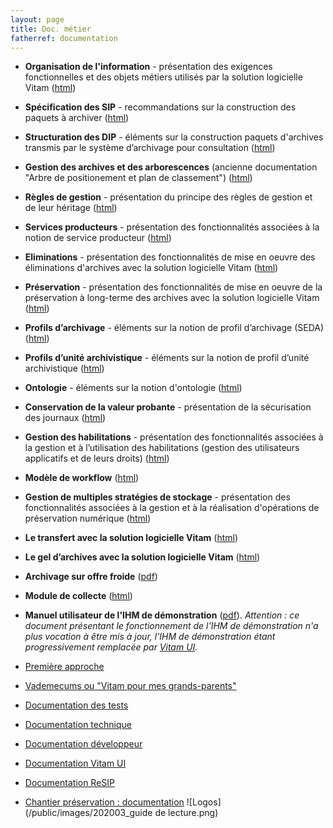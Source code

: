```yaml
---
layout: page
title: Doc. métier
fatherref: documentation
---
```


* **Organisation de l'information** - présentation des exigences fonctionnelles et des objets métiers utilisés par la solution logicielle Vitam
([html](https://www.programmevitam.fr/vitam-doc/fr/master_7.1.x/sections/organisation_information.html))
* **Spécification des SIP** - recommandations sur la construction des paquets
à archiver ([html](https://www.programmevitam.fr/vitam-doc/fr/master_7.1.x/sections/SIP.html))
* **Structuration des DIP** - éléments sur la construction paquets d'archives transmis par le système d’archivage pour consultation
([html](https://www.programmevitam.fr/vitam-doc/fr/master_7.1.x/sections/DIP.html))
* **Gestion des archives et des arborescences** (ancienne documentation "Arbre de positionement et plan de classement")
([html](https://www.programmevitam.fr/vitam-doc/fr/master_7.1.x/sections/gestion_archives_arbo.html))
* **Règles de gestion** - présentation du principe des règles de gestion et de leur héritage
([html](https://www.programmevitam.fr/vitam-doc/fr/master_7.1.x/sections/regles_gestion.html))
* **Services producteurs** - présentation des fonctionnalités associées à la
notion de service producteur ([html](https://www.programmevitam.fr/vitam-doc/fr/master_7.1.x/sections/services_prod.html))
* **Eliminations** - présentation des fonctionnalités de mise en oeuvre des éliminations d'archives avec la solution logicielle Vitam ([html](https://www.programmevitam.fr/vitam-doc/fr/master_7.1.x/sections/eliminations.html))
* **Préservation** - présentation des fonctionnalités de mise en oeuvre de la préservation à long-terme des archives avec la solution logicielle Vitam ([html](https://www.programmevitam.fr/vitam-doc/fr/master_7.1.x/sections/preservation.html))
* **Profils d’archivage** - éléments sur la notion de profil d’archivage (SEDA) ([html](https://www.programmevitam.fr/vitam-doc/fr/master_7.1.x/sections/profil_archivage.html))
* **Profils d’unité archivistique** - éléments sur la notion de profil d’unité archivistique ([html](https://www.programmevitam.fr/vitam-doc/fr/master_7.1.x/sections/profil_unite_archivistique.html))
* **Ontologie** - éléments sur la notion d'ontologie ([html](https://www.programmevitam.fr/vitam-doc/fr/master_7.1.x/sections/ontologie.html))
* **Conservation de la valeur probante** - présentation de la sécurisation des journaux ([html](https://www.programmevitam.fr/vitam-doc/fr/master_7.1.x/sections/valeur_probante.html))
* **Gestion des habilitations** - présentation des fonctionnalités associées à la gestion et à
l’utilisation des habilitations (gestion des utilisateurs applicatifs et de leurs droits) ([html](https://www.programmevitam.fr/vitam-doc/fr/master_7.1.x/sections/gestion_habilitations.html))
* **Modèle de workflow** ([html](https://www.programmevitam.fr/vitam-doc/fr/master_7.1.x/sections/modele_de_workflow.html))   
* **Gestion de multiples stratégies de stockage** - présentation des fonctionnalités associées à la gestion et à la réalisation d'opérations de préservation numérique ([html](https://www.programmevitam.fr/vitam-doc/fr/master_7.1.x/sections/stockage.html))
* **Le transfert avec la solution logicielle Vitam** ([html](https://www.programmevitam.fr/vitam-doc/fr/master_7.1.x/sections/transfert.html))
* **Le gel d’archives avec la solution logicielle Vitam** ([html](https://www.programmevitam.fr/vitam-doc/fr/master_7.1.x/sections/gel.html))
* **Archivage sur offre froide** ([pdf](/ressources/DocCourante/autres/fonctionnel/Vitam_Archivage_sur_Offre_Froide.pdf))
* **Module de collecte** ([html](https://www.programmevitam.fr/vitam-doc/fr/master_7.1.x/sections/module_de_collecte.html))


* **Manuel utilisateur de l'IHM de démonstration** ([pdf](/ressources/DocCourante/autres/fonctionnel/VITAM_Manuel_utilisateur.pdf)). *Attention : ce document présentant le fonctionnement de l'IHM de démonstration n'a plus vocation à être mis à jour, l'IHM de démonstration étant progressivement remplacée par [Vitam UI](pour_vitamUI.md).*


* [Première approche](https://www.programmevitam.fr/pages/documentation/pour_approche_deb/)
* [Vademecums ou "Vitam pour mes grands-parents"](https://www.programmevitam.fr/pages/documentation/vademecums/)
* [Documentation des tests](https://www.programmevitam.fr/pages/documentation/pour_test/)
* [Documentation technique](https://www.programmevitam.fr/pages/documentation/pour_tech/)
* [Documentation développeur](https://www.programmevitam.fr/pages/documentation/pour_dev/)
* [Documentation Vitam UI](https://www.programmevitam.fr/pages/documentation/pour_vitamUI/)
* [Documentation ReSIP](https://www.programmevitam.fr/pages/documentation/resip/)
* [Chantier préservation : documentation](https://www.programmevitam.fr/pages/documentation/sur_chantier_preservation/)
![Logos](/public/images/202003_guide de lecture.png)
